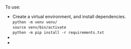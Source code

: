 To use:
 * Create a virtual environment, and install dependencies. \
`python -m venv venv/` \
 `source venv/bin/activate` \
 `python -m pip install -r requirements.txt`
 * 
 * 